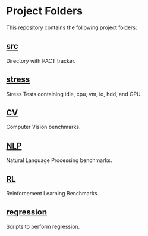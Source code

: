 # Project Folders

This repository contains the following project folders:

## [src](src/README.md)

Directory with PACT tracker.

## [stress](stress/README.md)

Stress Tests containing idle, cpu, vm, io, hdd, and GPU.

## [CV](CV/README.md)

Computer Vision benchmarks.

## [NLP](NLP/README.md)

Natural Language Processing benchmarks.

## [RL](RL/README.md)

Reinforcement Learning Benchmarks.

## [regression](regression/README.md)

Scripts to perform regression.

